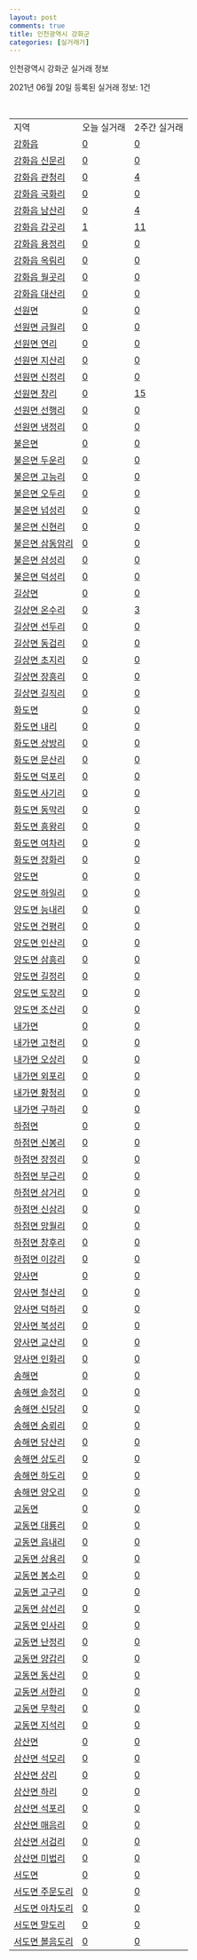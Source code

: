 ```yaml
---
layout: post
comments: true
title: 인천광역시 강화군
categories: [실거래가]
---
```


인천광역시 강화군 실거래 정보

2021년 06월 20일 등록된 실거래 정보: 1건

<script type="text/javascript">
  google.charts.load('current', {'packages':['corechart']});
  google.charts.setOnLoadCallback(drawChart);

  function drawChart() {
    var data = google.visualization.arrayToDataTable([['거래일', '매매', '전월세', '전매'], ['2021-03', 2, 0, 0], ['2021-04', 13, 2, 0], ['2021-05', 14, 3, 0], ['2021-06', 2, 1, 0]]);

    var options = {
      title: '최근 유형별 거래량 추이',
      legend: { position: 'bottom' }
    };

    var chart = new google.visualization.LineChart(document.getElementById('columnchart_material'));
    chart.draw(data, (options));
  }
</script>

<div id="columnchart_material" style="width: 450px; margin-left: -35px"></div>
<br>
<table class="sortable">
  <tr>
    <td>지역</td>
    <td>오늘 실거래</td>
    <td>2주간 실거래</td>
  </tr>

  
  <tr class="item">
    <td><a href="2871025000.html">강화읍</a></td>
    <td><a href="2871025000.html">0</a></td>
    <td><a href="2871025000.html">0</a></td>
  </tr>
    

  <tr class="item">
    <td><a href="2871025021.html">강화읍 신문리</a></td>
    <td><a href="2871025021.html">0</a></td>
    <td><a href="2871025021.html">0</a></td>
  </tr>
    

  <tr class="item">
    <td><a href="2871025022.html">강화읍 관청리</a></td>
    <td><a href="2871025022.html">0</a></td>
    <td><a href="2871025022.html">4</a></td>
  </tr>
    

  <tr class="item">
    <td><a href="2871025023.html">강화읍 국화리</a></td>
    <td><a href="2871025023.html">0</a></td>
    <td><a href="2871025023.html">0</a></td>
  </tr>
    

  <tr class="item">
    <td><a href="2871025024.html">강화읍 남산리</a></td>
    <td><a href="2871025024.html">0</a></td>
    <td><a href="2871025024.html">4</a></td>
  </tr>
    

  <tr class="item">
    <td><a href="2871025025.html">강화읍 갑곳리</a></td>
    <td><a href="2871025025.html">1</a></td>
    <td><a href="2871025025.html">11</a></td>
  </tr>
    

  <tr class="item">
    <td><a href="2871025026.html">강화읍 용정리</a></td>
    <td><a href="2871025026.html">0</a></td>
    <td><a href="2871025026.html">0</a></td>
  </tr>
    

  <tr class="item">
    <td><a href="2871025027.html">강화읍 옥림리</a></td>
    <td><a href="2871025027.html">0</a></td>
    <td><a href="2871025027.html">0</a></td>
  </tr>
    

  <tr class="item">
    <td><a href="2871025028.html">강화읍 월곳리</a></td>
    <td><a href="2871025028.html">0</a></td>
    <td><a href="2871025028.html">0</a></td>
  </tr>
    

  <tr class="item">
    <td><a href="2871025029.html">강화읍 대산리</a></td>
    <td><a href="2871025029.html">0</a></td>
    <td><a href="2871025029.html">0</a></td>
  </tr>
    

  <tr class="item">
    <td><a href="2871031000.html">선원면</a></td>
    <td><a href="2871031000.html">0</a></td>
    <td><a href="2871031000.html">0</a></td>
  </tr>
    

  <tr class="item">
    <td><a href="2871031021.html">선원면 금월리</a></td>
    <td><a href="2871031021.html">0</a></td>
    <td><a href="2871031021.html">0</a></td>
  </tr>
    

  <tr class="item">
    <td><a href="2871031022.html">선원면 연리</a></td>
    <td><a href="2871031022.html">0</a></td>
    <td><a href="2871031022.html">0</a></td>
  </tr>
    

  <tr class="item">
    <td><a href="2871031023.html">선원면 지산리</a></td>
    <td><a href="2871031023.html">0</a></td>
    <td><a href="2871031023.html">0</a></td>
  </tr>
    

  <tr class="item">
    <td><a href="2871031024.html">선원면 신정리</a></td>
    <td><a href="2871031024.html">0</a></td>
    <td><a href="2871031024.html">0</a></td>
  </tr>
    

  <tr class="item">
    <td><a href="2871031025.html">선원면 창리</a></td>
    <td><a href="2871031025.html">0</a></td>
    <td><a href="2871031025.html">15</a></td>
  </tr>
    

  <tr class="item">
    <td><a href="2871031026.html">선원면 선행리</a></td>
    <td><a href="2871031026.html">0</a></td>
    <td><a href="2871031026.html">0</a></td>
  </tr>
    

  <tr class="item">
    <td><a href="2871031027.html">선원면 냉정리</a></td>
    <td><a href="2871031027.html">0</a></td>
    <td><a href="2871031027.html">0</a></td>
  </tr>
    

  <tr class="item">
    <td><a href="2871032000.html">불은면</a></td>
    <td><a href="2871032000.html">0</a></td>
    <td><a href="2871032000.html">0</a></td>
  </tr>
    

  <tr class="item">
    <td><a href="2871032021.html">불은면 두운리</a></td>
    <td><a href="2871032021.html">0</a></td>
    <td><a href="2871032021.html">0</a></td>
  </tr>
    

  <tr class="item">
    <td><a href="2871032022.html">불은면 고능리</a></td>
    <td><a href="2871032022.html">0</a></td>
    <td><a href="2871032022.html">0</a></td>
  </tr>
    

  <tr class="item">
    <td><a href="2871032023.html">불은면 오두리</a></td>
    <td><a href="2871032023.html">0</a></td>
    <td><a href="2871032023.html">0</a></td>
  </tr>
    

  <tr class="item">
    <td><a href="2871032024.html">불은면 넙성리</a></td>
    <td><a href="2871032024.html">0</a></td>
    <td><a href="2871032024.html">0</a></td>
  </tr>
    

  <tr class="item">
    <td><a href="2871032025.html">불은면 신현리</a></td>
    <td><a href="2871032025.html">0</a></td>
    <td><a href="2871032025.html">0</a></td>
  </tr>
    

  <tr class="item">
    <td><a href="2871032026.html">불은면 삼동암리</a></td>
    <td><a href="2871032026.html">0</a></td>
    <td><a href="2871032026.html">0</a></td>
  </tr>
    

  <tr class="item">
    <td><a href="2871032027.html">불은면 삼성리</a></td>
    <td><a href="2871032027.html">0</a></td>
    <td><a href="2871032027.html">0</a></td>
  </tr>
    

  <tr class="item">
    <td><a href="2871032028.html">불은면 덕성리</a></td>
    <td><a href="2871032028.html">0</a></td>
    <td><a href="2871032028.html">0</a></td>
  </tr>
    

  <tr class="item">
    <td><a href="2871033000.html">길상면</a></td>
    <td><a href="2871033000.html">0</a></td>
    <td><a href="2871033000.html">0</a></td>
  </tr>
    

  <tr class="item">
    <td><a href="2871033021.html">길상면 온수리</a></td>
    <td><a href="2871033021.html">0</a></td>
    <td><a href="2871033021.html">3</a></td>
  </tr>
    

  <tr class="item">
    <td><a href="2871033022.html">길상면 선두리</a></td>
    <td><a href="2871033022.html">0</a></td>
    <td><a href="2871033022.html">0</a></td>
  </tr>
    

  <tr class="item">
    <td><a href="2871033023.html">길상면 동검리</a></td>
    <td><a href="2871033023.html">0</a></td>
    <td><a href="2871033023.html">0</a></td>
  </tr>
    

  <tr class="item">
    <td><a href="2871033024.html">길상면 초지리</a></td>
    <td><a href="2871033024.html">0</a></td>
    <td><a href="2871033024.html">0</a></td>
  </tr>
    

  <tr class="item">
    <td><a href="2871033025.html">길상면 장흥리</a></td>
    <td><a href="2871033025.html">0</a></td>
    <td><a href="2871033025.html">0</a></td>
  </tr>
    

  <tr class="item">
    <td><a href="2871033026.html">길상면 길직리</a></td>
    <td><a href="2871033026.html">0</a></td>
    <td><a href="2871033026.html">0</a></td>
  </tr>
    

  <tr class="item">
    <td><a href="2871034000.html">화도면</a></td>
    <td><a href="2871034000.html">0</a></td>
    <td><a href="2871034000.html">0</a></td>
  </tr>
    

  <tr class="item">
    <td><a href="2871034021.html">화도면 내리</a></td>
    <td><a href="2871034021.html">0</a></td>
    <td><a href="2871034021.html">0</a></td>
  </tr>
    

  <tr class="item">
    <td><a href="2871034022.html">화도면 상방리</a></td>
    <td><a href="2871034022.html">0</a></td>
    <td><a href="2871034022.html">0</a></td>
  </tr>
    

  <tr class="item">
    <td><a href="2871034023.html">화도면 문산리</a></td>
    <td><a href="2871034023.html">0</a></td>
    <td><a href="2871034023.html">0</a></td>
  </tr>
    

  <tr class="item">
    <td><a href="2871034024.html">화도면 덕포리</a></td>
    <td><a href="2871034024.html">0</a></td>
    <td><a href="2871034024.html">0</a></td>
  </tr>
    

  <tr class="item">
    <td><a href="2871034025.html">화도면 사기리</a></td>
    <td><a href="2871034025.html">0</a></td>
    <td><a href="2871034025.html">0</a></td>
  </tr>
    

  <tr class="item">
    <td><a href="2871034026.html">화도면 동막리</a></td>
    <td><a href="2871034026.html">0</a></td>
    <td><a href="2871034026.html">0</a></td>
  </tr>
    

  <tr class="item">
    <td><a href="2871034027.html">화도면 흥왕리</a></td>
    <td><a href="2871034027.html">0</a></td>
    <td><a href="2871034027.html">0</a></td>
  </tr>
    

  <tr class="item">
    <td><a href="2871034028.html">화도면 여차리</a></td>
    <td><a href="2871034028.html">0</a></td>
    <td><a href="2871034028.html">0</a></td>
  </tr>
    

  <tr class="item">
    <td><a href="2871034029.html">화도면 장화리</a></td>
    <td><a href="2871034029.html">0</a></td>
    <td><a href="2871034029.html">0</a></td>
  </tr>
    

  <tr class="item">
    <td><a href="2871035000.html">양도면</a></td>
    <td><a href="2871035000.html">0</a></td>
    <td><a href="2871035000.html">0</a></td>
  </tr>
    

  <tr class="item">
    <td><a href="2871035021.html">양도면 하일리</a></td>
    <td><a href="2871035021.html">0</a></td>
    <td><a href="2871035021.html">0</a></td>
  </tr>
    

  <tr class="item">
    <td><a href="2871035022.html">양도면 능내리</a></td>
    <td><a href="2871035022.html">0</a></td>
    <td><a href="2871035022.html">0</a></td>
  </tr>
    

  <tr class="item">
    <td><a href="2871035023.html">양도면 건평리</a></td>
    <td><a href="2871035023.html">0</a></td>
    <td><a href="2871035023.html">0</a></td>
  </tr>
    

  <tr class="item">
    <td><a href="2871035024.html">양도면 인산리</a></td>
    <td><a href="2871035024.html">0</a></td>
    <td><a href="2871035024.html">0</a></td>
  </tr>
    

  <tr class="item">
    <td><a href="2871035025.html">양도면 삼흥리</a></td>
    <td><a href="2871035025.html">0</a></td>
    <td><a href="2871035025.html">0</a></td>
  </tr>
    

  <tr class="item">
    <td><a href="2871035026.html">양도면 길정리</a></td>
    <td><a href="2871035026.html">0</a></td>
    <td><a href="2871035026.html">0</a></td>
  </tr>
    

  <tr class="item">
    <td><a href="2871035027.html">양도면 도장리</a></td>
    <td><a href="2871035027.html">0</a></td>
    <td><a href="2871035027.html">0</a></td>
  </tr>
    

  <tr class="item">
    <td><a href="2871035028.html">양도면 조산리</a></td>
    <td><a href="2871035028.html">0</a></td>
    <td><a href="2871035028.html">0</a></td>
  </tr>
    

  <tr class="item">
    <td><a href="2871036000.html">내가면</a></td>
    <td><a href="2871036000.html">0</a></td>
    <td><a href="2871036000.html">0</a></td>
  </tr>
    

  <tr class="item">
    <td><a href="2871036021.html">내가면 고천리</a></td>
    <td><a href="2871036021.html">0</a></td>
    <td><a href="2871036021.html">0</a></td>
  </tr>
    

  <tr class="item">
    <td><a href="2871036022.html">내가면 오상리</a></td>
    <td><a href="2871036022.html">0</a></td>
    <td><a href="2871036022.html">0</a></td>
  </tr>
    

  <tr class="item">
    <td><a href="2871036023.html">내가면 외포리</a></td>
    <td><a href="2871036023.html">0</a></td>
    <td><a href="2871036023.html">0</a></td>
  </tr>
    

  <tr class="item">
    <td><a href="2871036024.html">내가면 황청리</a></td>
    <td><a href="2871036024.html">0</a></td>
    <td><a href="2871036024.html">0</a></td>
  </tr>
    

  <tr class="item">
    <td><a href="2871036025.html">내가면 구하리</a></td>
    <td><a href="2871036025.html">0</a></td>
    <td><a href="2871036025.html">0</a></td>
  </tr>
    

  <tr class="item">
    <td><a href="2871037000.html">하점면</a></td>
    <td><a href="2871037000.html">0</a></td>
    <td><a href="2871037000.html">0</a></td>
  </tr>
    

  <tr class="item">
    <td><a href="2871037021.html">하점면 신봉리</a></td>
    <td><a href="2871037021.html">0</a></td>
    <td><a href="2871037021.html">0</a></td>
  </tr>
    

  <tr class="item">
    <td><a href="2871037022.html">하점면 장정리</a></td>
    <td><a href="2871037022.html">0</a></td>
    <td><a href="2871037022.html">0</a></td>
  </tr>
    

  <tr class="item">
    <td><a href="2871037023.html">하점면 부근리</a></td>
    <td><a href="2871037023.html">0</a></td>
    <td><a href="2871037023.html">0</a></td>
  </tr>
    

  <tr class="item">
    <td><a href="2871037024.html">하점면 삼거리</a></td>
    <td><a href="2871037024.html">0</a></td>
    <td><a href="2871037024.html">0</a></td>
  </tr>
    

  <tr class="item">
    <td><a href="2871037025.html">하점면 신삼리</a></td>
    <td><a href="2871037025.html">0</a></td>
    <td><a href="2871037025.html">0</a></td>
  </tr>
    

  <tr class="item">
    <td><a href="2871037026.html">하점면 망월리</a></td>
    <td><a href="2871037026.html">0</a></td>
    <td><a href="2871037026.html">0</a></td>
  </tr>
    

  <tr class="item">
    <td><a href="2871037027.html">하점면 창후리</a></td>
    <td><a href="2871037027.html">0</a></td>
    <td><a href="2871037027.html">0</a></td>
  </tr>
    

  <tr class="item">
    <td><a href="2871037028.html">하점면 이강리</a></td>
    <td><a href="2871037028.html">0</a></td>
    <td><a href="2871037028.html">0</a></td>
  </tr>
    

  <tr class="item">
    <td><a href="2871038000.html">양사면</a></td>
    <td><a href="2871038000.html">0</a></td>
    <td><a href="2871038000.html">0</a></td>
  </tr>
    

  <tr class="item">
    <td><a href="2871038021.html">양사면 철산리</a></td>
    <td><a href="2871038021.html">0</a></td>
    <td><a href="2871038021.html">0</a></td>
  </tr>
    

  <tr class="item">
    <td><a href="2871038022.html">양사면 덕하리</a></td>
    <td><a href="2871038022.html">0</a></td>
    <td><a href="2871038022.html">0</a></td>
  </tr>
    

  <tr class="item">
    <td><a href="2871038023.html">양사면 북성리</a></td>
    <td><a href="2871038023.html">0</a></td>
    <td><a href="2871038023.html">0</a></td>
  </tr>
    

  <tr class="item">
    <td><a href="2871038024.html">양사면 교산리</a></td>
    <td><a href="2871038024.html">0</a></td>
    <td><a href="2871038024.html">0</a></td>
  </tr>
    

  <tr class="item">
    <td><a href="2871038025.html">양사면 인화리</a></td>
    <td><a href="2871038025.html">0</a></td>
    <td><a href="2871038025.html">0</a></td>
  </tr>
    

  <tr class="item">
    <td><a href="2871039000.html">송해면</a></td>
    <td><a href="2871039000.html">0</a></td>
    <td><a href="2871039000.html">0</a></td>
  </tr>
    

  <tr class="item">
    <td><a href="2871039021.html">송해면 솔정리</a></td>
    <td><a href="2871039021.html">0</a></td>
    <td><a href="2871039021.html">0</a></td>
  </tr>
    

  <tr class="item">
    <td><a href="2871039022.html">송해면 신당리</a></td>
    <td><a href="2871039022.html">0</a></td>
    <td><a href="2871039022.html">0</a></td>
  </tr>
    

  <tr class="item">
    <td><a href="2871039023.html">송해면 숭뢰리</a></td>
    <td><a href="2871039023.html">0</a></td>
    <td><a href="2871039023.html">0</a></td>
  </tr>
    

  <tr class="item">
    <td><a href="2871039024.html">송해면 당산리</a></td>
    <td><a href="2871039024.html">0</a></td>
    <td><a href="2871039024.html">0</a></td>
  </tr>
    

  <tr class="item">
    <td><a href="2871039025.html">송해면 상도리</a></td>
    <td><a href="2871039025.html">0</a></td>
    <td><a href="2871039025.html">0</a></td>
  </tr>
    

  <tr class="item">
    <td><a href="2871039026.html">송해면 하도리</a></td>
    <td><a href="2871039026.html">0</a></td>
    <td><a href="2871039026.html">0</a></td>
  </tr>
    

  <tr class="item">
    <td><a href="2871039027.html">송해면 양오리</a></td>
    <td><a href="2871039027.html">0</a></td>
    <td><a href="2871039027.html">0</a></td>
  </tr>
    

  <tr class="item">
    <td><a href="2871040000.html">교동면</a></td>
    <td><a href="2871040000.html">0</a></td>
    <td><a href="2871040000.html">0</a></td>
  </tr>
    

  <tr class="item">
    <td><a href="2871040021.html">교동면 대룡리</a></td>
    <td><a href="2871040021.html">0</a></td>
    <td><a href="2871040021.html">0</a></td>
  </tr>
    

  <tr class="item">
    <td><a href="2871040022.html">교동면 읍내리</a></td>
    <td><a href="2871040022.html">0</a></td>
    <td><a href="2871040022.html">0</a></td>
  </tr>
    

  <tr class="item">
    <td><a href="2871040023.html">교동면 상용리</a></td>
    <td><a href="2871040023.html">0</a></td>
    <td><a href="2871040023.html">0</a></td>
  </tr>
    

  <tr class="item">
    <td><a href="2871040024.html">교동면 봉소리</a></td>
    <td><a href="2871040024.html">0</a></td>
    <td><a href="2871040024.html">0</a></td>
  </tr>
    

  <tr class="item">
    <td><a href="2871040025.html">교동면 고구리</a></td>
    <td><a href="2871040025.html">0</a></td>
    <td><a href="2871040025.html">0</a></td>
  </tr>
    

  <tr class="item">
    <td><a href="2871040026.html">교동면 삼선리</a></td>
    <td><a href="2871040026.html">0</a></td>
    <td><a href="2871040026.html">0</a></td>
  </tr>
    

  <tr class="item">
    <td><a href="2871040027.html">교동면 인사리</a></td>
    <td><a href="2871040027.html">0</a></td>
    <td><a href="2871040027.html">0</a></td>
  </tr>
    

  <tr class="item">
    <td><a href="2871040028.html">교동면 난정리</a></td>
    <td><a href="2871040028.html">0</a></td>
    <td><a href="2871040028.html">0</a></td>
  </tr>
    

  <tr class="item">
    <td><a href="2871040029.html">교동면 양갑리</a></td>
    <td><a href="2871040029.html">0</a></td>
    <td><a href="2871040029.html">0</a></td>
  </tr>
    

  <tr class="item">
    <td><a href="2871040030.html">교동면 동산리</a></td>
    <td><a href="2871040030.html">0</a></td>
    <td><a href="2871040030.html">0</a></td>
  </tr>
    

  <tr class="item">
    <td><a href="2871040031.html">교동면 서한리</a></td>
    <td><a href="2871040031.html">0</a></td>
    <td><a href="2871040031.html">0</a></td>
  </tr>
    

  <tr class="item">
    <td><a href="2871040032.html">교동면 무학리</a></td>
    <td><a href="2871040032.html">0</a></td>
    <td><a href="2871040032.html">0</a></td>
  </tr>
    

  <tr class="item">
    <td><a href="2871040033.html">교동면 지석리</a></td>
    <td><a href="2871040033.html">0</a></td>
    <td><a href="2871040033.html">0</a></td>
  </tr>
    

  <tr class="item">
    <td><a href="2871041000.html">삼산면</a></td>
    <td><a href="2871041000.html">0</a></td>
    <td><a href="2871041000.html">0</a></td>
  </tr>
    

  <tr class="item">
    <td><a href="2871041021.html">삼산면 석모리</a></td>
    <td><a href="2871041021.html">0</a></td>
    <td><a href="2871041021.html">0</a></td>
  </tr>
    

  <tr class="item">
    <td><a href="2871041022.html">삼산면 상리</a></td>
    <td><a href="2871041022.html">0</a></td>
    <td><a href="2871041022.html">0</a></td>
  </tr>
    

  <tr class="item">
    <td><a href="2871041023.html">삼산면 하리</a></td>
    <td><a href="2871041023.html">0</a></td>
    <td><a href="2871041023.html">0</a></td>
  </tr>
    

  <tr class="item">
    <td><a href="2871041024.html">삼산면 석포리</a></td>
    <td><a href="2871041024.html">0</a></td>
    <td><a href="2871041024.html">0</a></td>
  </tr>
    

  <tr class="item">
    <td><a href="2871041025.html">삼산면 매음리</a></td>
    <td><a href="2871041025.html">0</a></td>
    <td><a href="2871041025.html">0</a></td>
  </tr>
    

  <tr class="item">
    <td><a href="2871041026.html">삼산면 서검리</a></td>
    <td><a href="2871041026.html">0</a></td>
    <td><a href="2871041026.html">0</a></td>
  </tr>
    

  <tr class="item">
    <td><a href="2871041027.html">삼산면 미법리</a></td>
    <td><a href="2871041027.html">0</a></td>
    <td><a href="2871041027.html">0</a></td>
  </tr>
    

  <tr class="item">
    <td><a href="2871042000.html">서도면</a></td>
    <td><a href="2871042000.html">0</a></td>
    <td><a href="2871042000.html">0</a></td>
  </tr>
    

  <tr class="item">
    <td><a href="2871042021.html">서도면 주문도리</a></td>
    <td><a href="2871042021.html">0</a></td>
    <td><a href="2871042021.html">0</a></td>
  </tr>
    

  <tr class="item">
    <td><a href="2871042022.html">서도면 아차도리</a></td>
    <td><a href="2871042022.html">0</a></td>
    <td><a href="2871042022.html">0</a></td>
  </tr>
    

  <tr class="item">
    <td><a href="2871042023.html">서도면 말도리</a></td>
    <td><a href="2871042023.html">0</a></td>
    <td><a href="2871042023.html">0</a></td>
  </tr>
    

  <tr class="item">
    <td><a href="2871042024.html">서도면 볼음도리</a></td>
    <td><a href="2871042024.html">0</a></td>
    <td><a href="2871042024.html">0</a></td>
  </tr>
    


</table>


    